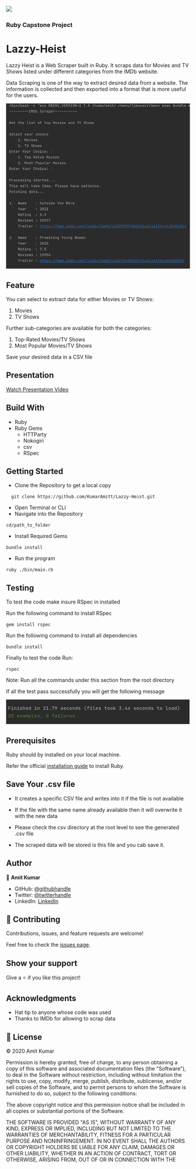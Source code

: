 ![](https://img.shields.io/badge/Microverse-blueviolet)

### Ruby Capstone Project
# Lazzy-Heist

Lazzy Heist is a Web Scraper built in Ruby. It scraps data for Movies and TV Shows listed under different categories from
the IMDb website.

Data Scraping is one of the way to extract desired data from a website. The information is collected and then exported into a format that is more useful for the users.

![screenshot](./Images/Scraper.png)

## Feature
You can select to extract data for either Movies or TV Shows:
1. Movies
2. TV Shows

Further sub-categories are available for both the categories:

1. Top-Rated Movies/TV Shows
2. Most Popular Movies/TV Shows

Save your desired data in a CSV file

## Presentation

[Watch Presentation Video](https://www.loom.com/share/24f2fbd839bc40aba43a473ff9753baa?sharedAppSource=personal_library)

## Build With
* Ruby
* Ruby Gems
    * HTTParty
    * Nokogiri
    * csv
    * RSpec
    
## Getting Started
* Clone the Repository to get a local copy
```
  git clone https://github.com/KumarAmitt/Lazzy-Heist.git
```
* Open Terminal or CLI 
* Navigate into the Repository
```bigquery
cd/path_to_folder
```
* Install Required Gems
```bigquery
bundle install
```
* Run the program 
```bigquery
ruby ./bin/main.rb
```
## Testing
To test the code make insure RSpec in installed

Run the following command to install RSpec
```bigquery
gem install rspec
```
Run the following command to install all dependencies
```bigquery
bundle install
```
Finally to test the code Run:
```bigquery
rspec
```
Note: Run all the commands under this section from the root directory

If all the test pass successfully you will get the following message

![screenshot](./Images/testing.png)

## Prerequisites
Ruby should by installed on your local machine.

Refer the official [installation guide](https://www.ruby-lang.org/en/documentation/installation/) to install Ruby.

## Save Your .csv file

* It creates a specific CSV file and writes into it if the file is not available

* If the file with the same name already available then it will overwrite it with the new data

* Please check the csv directory at the root level to see the generated .csv file

* The scraped data will be stored is this file and you cab save it.

## Author

👤 **Amit Kumar**

- GitHub: [@githubhandle](https://github.com/KumarAmitt)
- Twitter: [@twitterhandle](https://twitter.com/ArrshAmitt)
- LinkedIn: [LinkedIn](www.linkedin.com/in/kumar-amitt)

## 🤝 Contributing

Contributions, issues, and feature requests are welcome!

Feel free to check the [issues page](https://github.com/KumarAmitt/Lazzy-Heist/issues).

## Show your support

Give a ⭐️ if you like this project!

## Acknowledgments

- Hat tip to anyone whose code was used
- Thanks to IMDb for allowing to scrap data


## 📝 License
&copy; 2020 Amit Kumar

Permission is hereby granted, free of charge, to any person obtaining a copy
of this software and associated documentation files (the "Software"), to deal
in the Software without restriction, including without limitation the rights
to use, copy, modify, merge, publish, distribute, sublicense, and/or sell
copies of the Software, and to permit persons to whom the Software is
furnished to do so, subject to the following conditions:

The above copyright notice and this permission notice shall be included in all
copies or substantial portions of the Software.

THE SOFTWARE IS PROVIDED "AS IS", WITHOUT WARRANTY OF ANY KIND, EXPRESS OR
IMPLIED, INCLUDING BUT NOT LIMITED TO THE WARRANTIES OF MERCHANTABILITY,
FITNESS FOR A PARTICULAR PURPOSE AND NONINFRINGEMENT. IN NO EVENT SHALL THE
AUTHORS OR COPYRIGHT HOLDERS BE LIABLE FOR ANY CLAIM, DAMAGES OR OTHER
LIABILITY, WHETHER IN AN ACTION OF CONTRACT, TORT OR OTHERWISE, ARISING FROM,
OUT OF OR IN CONNECTION WITH THE 
